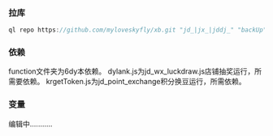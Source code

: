 
### 拉库
```javascript
ql repo https://github.com/myloveskyfly/xb.git "jd_|jx_|jddj_" "backUp" "^jd[^_]|USER|JD|function|sendNotify|ql"
```
### 依赖
function文件夹为6dy本依赖。
dylank.js为jd_wx_luckdraw.js店铺抽奖运行，所需要依赖。
krgetToken.js为jd_point_exchange积分换豆运行，所需依赖。

### 变量
编辑中...........

